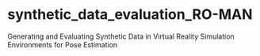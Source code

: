 # synthetic_data_evaluation_RO-MAN
Generating and Evaluating Synthetic Data in Virtual Reality Simulation Environments for Pose Estimation
